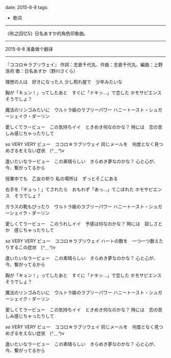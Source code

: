 
date: 2015-8-8
tags: 
- 歌词 
---

《秋之回忆5》日名あすか的角色印象曲。

<!--more-->

---

2015-8-8
准备做个翻译

---

『ココロ☆ラブリウェイ』
作詞：志倉千代丸、作曲：志倉千代丸、編曲：上野浩司
歌：日名あすか（野川さくら）

理想の人は　好きになった人
少し照れ屋で　少年みたいな 
<p style="display:none;"> 

</p>

胸が「キュン！」ってしたあと　すぐに「ドキッ…」で恋した 
ホモサピエンス　そうでしょ？ 
<p style="display:none;"> 

</p>

魔法のリンゴみたいに　ウルトラ級のラブリーパワー 
ハニートースト・シュガーシェイク・ダーリン 
<p style="display:none;"> 

</p>

愛しくてラービュー　この気持ちイイ　ときめき何なのかな？ 
時には　恋の苦しみ感じちゃったりして 
<p style="display:none;"> 

</p>

so VERY VERY ビュー　ココロ☆ラブリウェイ 
同じメールを　何度となく見つめざるをえない症状　(*^＿^*)v
<p style="display:none;"> 

</p>

逢いたいなラービュー　この素晴らしい　きらめき夢なのかな？ 
心と心が、今、繋がってるから 
<p style="display:none;"> 

</p>

授業中でも　乙女の祈り
私の場所は　ずっとそこにある 
<p style="display:none;"> 

</p>

右手を「ギュっ！」てされたら　おもわず「あっ…」てこぼれた 
ホモサピエンス　そうでしょ？ 
<p style="display:none;"> 

</p>

ガラスの靴もぴったり　ウルトラ級のラブリーパワー 
ハニートースト・シュガーシェイク・ダーリン 
<p style="display:none;"> 

</p>

愛しくてラービュー　このうれしイイ　予感は何なのかな？ 
時には　寂しさとか　感じちゃったりして 
<p style="display:none;"> 

</p>

so VERY VERY ビュー　ココロ☆ラブリウェイ 
ハートの数を　一つ一つ数えたりするこの症状　(*^＿^*)v 
<p style="display:none;"> 

</p>

逢いたいなラービュー　この素晴らしい　きらめき夢なのかな？ 
心と心が、今、繋がってるから 
<p style="display:none;"> 

</p>

胸が「キュン！」ってしたあと　すぐに「ドキッ…」で恋した 
ホモサピエンス　そうでしょ？
<p style="display:none;"> 

</p>

魔法のリンゴみたいに　ウルトラ級のラブリーパワー 
ハニートースト・シュガーシェイク・ダーリン 
<p style="display:none;"> 

</p>

愛しくてラービュー　この気持ちイイ　ときめき何なのかな？ 
時には　恋の苦しみ感じちゃったりして 
<p style="display:none;"> 

</p>

so VERY VERY ビュー　ココロ☆ラブリウェイ 
同じメールを　何度となく見つめざるをえない症状　(*^＿^*)v 
<p style="display:none;"> 

</p>

逢いたいなラービュー　この素晴らしい　きらめき夢なのかな？ 
心と心が、今、繋がってるから
<p style="display:none;"> 

</p>
